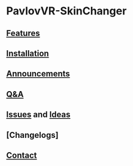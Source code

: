 # PavlovVR-SkinChanger

## [Features]()
## [Installation]()
## [Announcements](https://github.com/DarkAt26/PavlovVR-SkinChanger/discussions/categories/announcements)
## [Q&A](https://github.com/DarkAt26/PavlovVR-SkinChanger/discussions/categories/q-a)
## [Issues](https://github.com/DarkAt26/PavlovVR-SkinChanger/issues) and [Ideas](https://github.com/DarkAt26/PavlovVR-SkinChanger/discussions/categories/ideas)
## [Changelogs]
## [Contact]()
